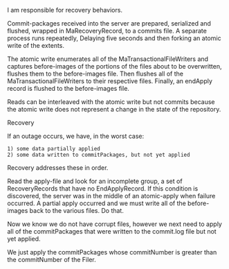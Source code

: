 I am responsible for recovery behaviors.

Commit-packages received into the server are prepared, serialized and flushed, wrapped in MaRecoveryRecord, to a commits file.  A separate process runs repeatedly, Delaying five seconds and then forking an atomic write of the extents.

The atomic write enumerates all of the MaTransactionalFileWriters and captures before-images of the portions of the files about to be overwritten, flushes them to the before-images file.  Then flushes all of the MaTransactionalFileWriters to their respective files.  Finally, an endApply record is flushed to the before-images file.

Reads can be interleaved with the atomic write but not commits because the atomic write does not represent a change in the state of the repository.

Recovery

If an outage occurs, we have, in the worst case:

	1) some data partially applied
	2) some data written to commitPackages, but not yet applied

Recovery addresses these in order.

Read the apply-file and look for an incomplete group, a set of RecoveryRecords that have no EndApplyRecord.  If this condition is discovered, the server was in the middle of an atomic-apply when failure occurred.  A partial apply occurred and we must write all of the before-images back to the various files.  Do that.

Now we know we do not have corrupt files, however we next need to apply all of the commitPackages that were written to the commit.log file but not yet applied.

We just apply the commitPackages whose commitNumber is greater than the commitNumber of the Filer.
